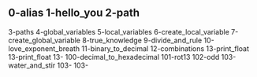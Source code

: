 0-alias
1-hello_you
2-path
-
3-paths
4-global_variables
5-local_variables
6-create_local_variable
7-create_global_variable
8-true_knowledge
9-divide_and_rule
10-love_exponent_breath
11-binary_to_decimal
12-combinations
13-print_float
13-print_float
13-
100-decimal_to_hexadecimal
101-rot13
102-odd
103-water_and_stir
103-
103-
